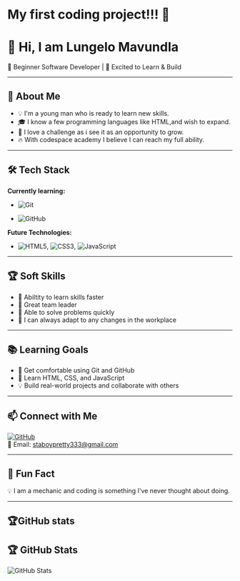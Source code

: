 # My first coding project!!! 🚀

# 👋 Hi, I am Lungelo Mavundla

🌱 Beginner Software Developer | 🚀 Excited to Learn & Build

---

## 🎯 About Me

- 💡 I'm a young man who is ready to learn new skills.
- 🎓 I know a few programming languages like HTML,and wish to expand.
- 🤖 I love a challenge as i see it as an opportunity to grow.
- 🔥 With codespace academy I believe I can reach my full ability.

---

## 🛠️ Tech Stack

**Currently learning:**

- ![Git](https://img.shields.io/badge/-Git-F05032?style=flat&logo=git&logoColor=white)

- ![GitHub](https://img.shields.io/badge/-GitHub-181717?style=flat-circle&logo=github)

**Future Technologies:**
- ![HTML5](https://img.shields.io/badge/-HTML5-black?style=flat-circle&logo=html5&logoColor=white), ![CSS3](https://img.shields.io/badge/-CSS3-black?style=flat-circle&logo=css3), ![JavaScript](https://img.shields.io/badge/-JavaScript-black?style=flat-circle&logo=javascript)


---

## 🏆 Soft Skills

- 🤝 Abiltity to learn skills faster
- 📢 Great team leader
- 🎯 Able to solve problems quickly 
- 🚀 I can always adapt to any changes in the workplace
- ---

## 📚 Learning Goals

- 🚀 Get comfortable using Git and GitHub
- 🎨 Learn HTML, CSS, and JavaScript
- 💡 Build real-world projects and collaborate with others

---

## 📫 Connect with Me

[![GitHub](https://img.shields.io/badge/-GitHub-181717?style=flat&logo=github&logoColor=white)](https://github.com/26Starboy)  
📧 Email: [staboypretty333@gmail.com](mailto:staboypretty333@gmail.com)

---

## 🚀 Fun Fact

💡 I am a mechanic and coding is something I've never thought about doing.

---
##  🏆GitHub stats
## 🏆 GitHub Stats

![GitHub Stats](https://github-readme-stats.vercel.app/api?username=yourusername&show_icons=true&theme=radical)
